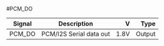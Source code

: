 #PCM_DO

|Signal        |Description |V      |Type|
| ------------- |:--------------:| -----:|------:|
|PCM_DO     |PCM/I2S Serial data out | 1.8V |Output |
